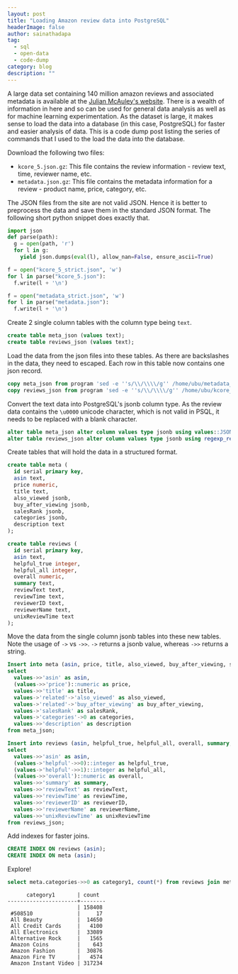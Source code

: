 ```yaml
---
layout: post
title: "Loading Amazon review data into PostgreSQL"
headerImage: false
author: sainathadapa
tag:
  - sql
  - open-data
  - code-dump
category: blog
description: ""
---
```


A large data set containing 140 million amazon reviews and associated metadata is available at the [Julian McAuley's website](http://jmcauley.ucsd.edu/data/amazon/links.html). There is a wealth of information in here and so can be used for general data analysis as well as for machine learning experimentation. As the dataset is large, it makes sense to load the data into a database (in this case, PostgreSQL) for faster and easier analysis of data. This is a code dump post listing the series of commands that I used to the load the data into the database. 

Download the following two files:
- `kcore_5.json.gz`: This file contains the review information - review text, time, reviewer name, etc.
- `metadata.json.gz`: This file contains the metadata information for a review - product name, price, category, etc.

The JSON files from the site are not valid JSON. Hence it is better to preprocess the data and save them in the standard JSON format. The following short python snippet does exactly that.

~~~ python
import json
def parse(path):
  g = open(path, 'r')
  for l in g:
    yield json.dumps(eval(l), allow_nan=False, ensure_ascii=True)

f = open("kcore_5_strict.json", 'w')
for l in parse("kcore_5.json"):
  f.write(l + '\n')

f = open("metadata_strict.json", 'w')
for l in parse("metadata.json"):
  f.write(l + '\n')
~~~

Create 2 single column tables with the column type being `text`.
~~~ sql
create table meta_json (values text);
create table reviews_json (values text);
~~~

Load the data from the json files into these tables. As there are backslashes in the data, they need to escaped. Each row in this table now contains one json record.
~~~ sql
copy meta_json from program 'sed -e ''s/\\/\\\\/g'' /home/ubu/metadata_strict.json';
copy reviews_json from program 'sed -e ''s/\\/\\\\/g'' /home/ubu/kcore_5_strict.json';
~~~

Convert the text data into PostgreSQL's jsonb column type. As the review data contains the `\u0000` unicode character, which is not valid in PSQL, it needs to be replaced with a blank character.
~~~ sql
alter table meta_json alter column values type jsonb using values::JSON;
alter table reviews_json alter column values type jsonb using regexp_replace(values, '\\u0000', '', 'g')::JSON;
~~~

Create tables that will hold the data in a structured format.
~~~ sql
create table meta (
  id serial primary key,
  asin text,
  price numeric,
  title text,
  also_viewed jsonb,
  buy_after_viewing jsonb,
  salesRank jsonb,
  categories jsonb,
  description text
);

create table reviews (
  id serial primary key,
  asin text,
  helpful_true integer,
  helpful_all integer,
  overall numeric,
  summary text,
  reviewText text,
  reviewTime text,
  reviewerID text,
  reviewerName text,
  unixReviewTime text
);
~~~

Move the data from the single column jsonb tables into these new tables. Note the usage of `->` vs `->>`. `->` returns a jsonb value, whereas `->>` returns a string.
~~~ sql
Insert into meta (asin, price, title, also_viewed, buy_after_viewing, salesRank, categories, description)
select
  values->>'asin' as asin,
  (values->>'price')::numeric as price,
  values->>'title' as title,
  values->'related'->'also_viewed' as also_viewed,
  values->'related'->'buy_after_viewing' as buy_after_viewing,
  values->'salesRank' as salesRank,
  values->'categories'->0 as categories,
  values->>'description' as description
from meta_json;

Insert into reviews (asin, helpful_true, helpful_all, overall, summary, reviewText, reviewTime, reviewerID, reviewerName, unixReviewTime)
select
  values->>'asin' as asin,
  (values->'helpful'->>0)::integer as helpful_true,
  (values->'helpful'->>1)::integer as helpful_all,
  (values->>'overall')::numeric as overall,
  values->>'summary' as summary,
  values->>'reviewText' as reviewText,
  values->>'reviewTime' as reviewTime,
  values->>'reviewerID' as reviewerID,
  values->>'reviewerName' as reviewerName,
  values->>'unixReviewTime' as unixReviewTime
from reviews_json;
~~~

Add indexes for faster joins.
~~~ sql
CREATE INDEX ON reviews (asin);
CREATE INDEX ON meta (asin);
~~~

Explore!
~~~ sql
select meta.categories->>0 as category1, count(*) from reviews join meta on reviews.asin = meta.asin group by meta.categories->>0 limit 10;
~~~
```
      category1       | count
----------------------+--------
                      | 158408
 #508510              |     17
 All Beauty           |  14650
 All Credit Cards     |   4100
 All Electronics      |  33089
 Alternative Rock     |   1565
 Amazon Coins         |    643
 Amazon Fashion       |  30876
 Amazon Fire TV       |   4574
 Amazon Instant Video | 317234
```
